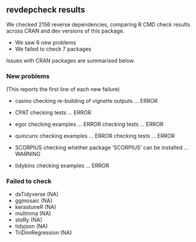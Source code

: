 ## revdepcheck results

We checked 2156 reverse dependencies, comparing R CMD check results across CRAN and dev versions of this package.

 * We saw 6 new problems
 * We failed to check 7 packages

Issues with CRAN packages are summarised below.

### New problems
(This reports the first line of each new failure)

* casino
  checking re-building of vignette outputs ... ERROR

* CPAT
  checking tests ... ERROR

* egor
  checking examples ... ERROR
  checking tests ... ERROR

* quincunx
  checking examples ... ERROR
  checking tests ... ERROR

* SCORPIUS
  checking whether package ‘SCORPIUS’ can be installed ... WARNING

* tidybins
  checking examples ... ERROR

### Failed to check

* dsTidyverse      (NA)
* ggmosaic         (NA)
* kerastuneR       (NA)
* multinma         (NA)
* stoRy            (NA)
* tidyjson         (NA)
* TriDimRegression (NA)
